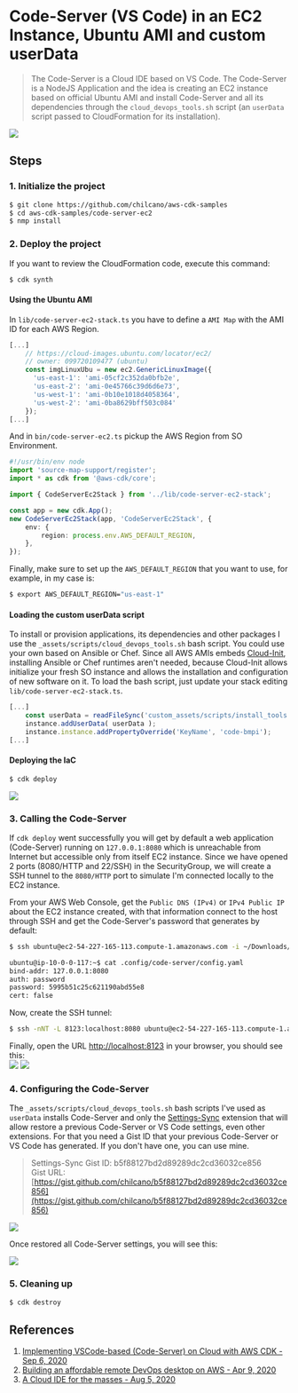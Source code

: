 # Code-Server (VS Code) in an EC2 Instance, Ubuntu AMI and custom userData

> The Code-Server is a Cloud IDE based on VS Code.
> The Code-Server is a NodeJS Application and the idea is creating an EC2 instance based on official Ubuntu AMI and install Code-Server and all its dependencies through the `cloud_devops_tools.sh` script (an `userData` script passed to CloudFormation for its installation).

![](../code-server-ec2/_assets/imgs/0-architecture.png)

## Steps

### 1. Initialize the project

```sh
$ git clone https://github.com/chilcano/aws-cdk-samples
$ cd aws-cdk-samples/code-server-ec2
$ nmp install
```

### 2. Deploy the project

If you want to review the CloudFormation code, execute this command:
```sh
$ cdk synth
```

#### Using the Ubuntu AMI

In `lib/code-server-ec2-stack.ts` you have to define a `AMI Map` with the AMI ID for each AWS Region.
```typescript
[...]
    // https://cloud-images.ubuntu.com/locator/ec2/
    // owner: 099720109477 (ubuntu) 
    const imgLinuxUbu = new ec2.GenericLinuxImage({  
      'us-east-1': 'ami-05cf2c352da0bfb2e',
      'us-east-2': 'ami-0e45766c39d6d6e73',
      'us-west-1': 'ami-0b10e1018d4058364',
      'us-west-2': 'ami-0ba8629bff503c084'
    });
[...]
```
And in `bin/code-server-ec2.ts` pickup the AWS Region from SO Environment.
```typescript
#!/usr/bin/env node
import 'source-map-support/register';
import * as cdk from '@aws-cdk/core';

import { CodeServerEc2Stack } from '../lib/code-server-ec2-stack';

const app = new cdk.App();
new CodeServerEc2Stack(app, 'CodeServerEc2Stack', { 
    env: {
        region: process.env.AWS_DEFAULT_REGION,
    },
});
```

Finally, make sure to set up the `AWS_DEFAULT_REGION` that you want to use, for example, in my case is:
```sh
$ export AWS_DEFAULT_REGION="us-east-1"
```  

#### Loading the custom userData script

To install or provision applications, its dependencies and other packages I use the `_assets/scripts/cloud_devops_tools.sh` bash script. You could use your own based on Ansible or Chef. Since all AWS AMIs embeds [Cloud-Init](https://cloud-init.io), installing Ansible or Chef runtimes aren't needed, because Cloud-Init allows initialize your fresh SO instance and allows the installation and configuration of new software on it.
To load the bash script, just update your stack editing `lib/code-server-ec2-stack.ts`.
```typescript
[...]
    const userData = readFileSync('custom_assets/scripts/install_tools.sh', 'utf-8');
    instance.addUserData( userData );
    instance.instance.addPropertyOverride('KeyName', 'code-bmpi');
[...]
```

#### Deploying the IaC
 ```sh
$ cdk deploy
```

![](../code-server-ec2/_assets/imgs/1-cdk-deploy-output.png)

### 3. Calling the Code-Server

If `cdk deploy` went successfully you will get by default a web application (Code-Server) running on `127.0.0.1:8080` which is unreachable from Internet but accessible only from itself EC2 instance. Since we have opened 2 ports (8080/HTTP and 22/SSH) in the SecurityGroup, we will create a SSH tunnel to the `8080/HTTP` port to simulate I'm connected locally to the EC2 instance.

From your AWS Web Console, get the `Public DNS (IPv4)` or `IPv4 Public IP` about the EC2 instance created, with that information connect to the host through SSH and get the Code-Server's password that generates by default:
```sh
$ ssh ubuntu@ec2-54-227-165-113.compute-1.amazonaws.com -i ~/Downloads/code-bmpi.pem 

ubuntu@ip-10-0-0-117:~$ cat .config/code-server/config.yaml 
bind-addr: 127.0.0.1:8080
auth: password
password: 5995b51c25c621190abd55e8
cert: false
``` 

Now, create the SSH tunnel:
```sh
$ ssh -nNT -L 8123:localhost:8080 ubuntu@ec2-54-227-165-113.compute-1.amazonaws.com -i ~/Downloads/code-bmpi.pem
```  

Finally, open the URL [http://localhost:8123](http://localhost:8123) in your browser, you should see this:  
![](../code-server-ec2/_assets/imgs/2-app-1.png) ![](../code-server-ec2/_assets/imgs/2-app-2.png)


### 4. Configuring the Code-Server

The `_assets/scripts/cloud_devops_tools.sh` bash scripts I've used as `userData` installs Code-Server and only the [Settings-Sync](https://marketplace.visualstudio.com/items?itemName=Shan.code-settings-sync) extension that will allow restore a previous Code-Server or VS Code settings, even other extensions. For that you need a Gist ID that your previous Code-Server or VS Code has generated. If you don't have one, you can use mine.

> Settings-Sync Gist ID: b5f88127bd2d89289dc2cd36032ce856   
> Gist URL: [https://gist.github.com/chilcano/b5f88127bd2d89289dc2cd36032ce856](https://gist.github.com/chilcano/b5f88127bd2d89289dc2cd36032ce856)   

![](../code-server-ec2/_assets/imgs/2-app-3b.png)

Once restored all Code-Server settings, you will see this:

![](../code-server-ec2/_assets/imgs/2-app-3c.png)


### 5. Cleaning up

```sh
$ cdk destroy
``` 

## References

1. [Implementing VSCode-based (Code-Server) on Cloud with AWS CDK - Sep 6, 2020](https://holisticsecurity.io/2020/09/06/implementing-vscode-based-on-cloud-with-aws-cdk) 
2. [Building an affordable remote DevOps desktop on AWS - Apr 9, 2020](https://holisticsecurity.io/2020/04/09/building-an-affordable-remote-devops-desktop-on-aws)
3. [A Cloud IDE for the masses - Aug 5, 2020 ](https://holisticsecurity.io/2020/08/05/a-cloud-ide-for-the-masses)